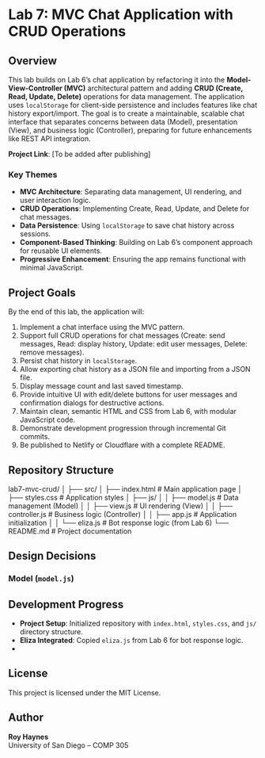 # Lab 7: MVC Chat Application with CRUD Operations

## Overview
This lab builds on Lab 6’s chat application by refactoring it into the **Model-View-Controller (MVC)** architectural pattern and adding **CRUD (Create, Read, Update, Delete)** operations for data management. The application uses `localStorage` for client-side persistence and includes features like chat history export/import. The goal is to create a maintainable, scalable chat interface that separates concerns between data (Model), presentation (View), and business logic (Controller), preparing for future enhancements like REST API integration.

**Project Link**: [To be added after publishing]

### Key Themes
- **MVC Architecture**: Separating data management, UI rendering, and user interaction logic.
- **CRUD Operations**: Implementing Create, Read, Update, and Delete for chat messages.
- **Data Persistence**: Using `localStorage` to save chat history across sessions.
- **Component-Based Thinking**: Building on Lab 6’s component approach for reusable UI elements.
- **Progressive Enhancement**: Ensuring the app remains functional with minimal JavaScript.

## Project Goals
By the end of this lab, the application will:
1. Implement a chat interface using the MVC pattern.
2. Support full CRUD operations for chat messages (Create: send messages, Read: display history, Update: edit user messages, Delete: remove messages).
3. Persist chat history in `localStorage`.
4. Allow exporting chat history as a JSON file and importing from a JSON file.
5. Display message count and last saved timestamp.
6. Provide intuitive UI with edit/delete buttons for user messages and confirmation dialogs for destructive actions.
7. Maintain clean, semantic HTML and CSS from Lab 6, with modular JavaScript code.
8. Demonstrate development progression through incremental Git commits.
9. Be published to Netlify or Cloudflare with a complete README.

## Repository Structure
lab7-mvc-crud/
│
├── src/
│   ├── index.html              # Main application page
│   ├── styles.css             # Application styles
│   ├── js/
│   │   ├── model.js           # Data management (Model)
│   │   ├── view.js            # UI rendering (View)
│   │   ├── controller.js      # Business logic (Controller)
│   │   ├── app.js             # Application initialization
│   │   └── eliza.js           # Bot response logic (from Lab 6)
└── README.md                  # Project documentation


## Design Decisions
### Model (`model.js`)

## Development Progress
- **Project Setup**: Initialized repository with `index.html`, `styles.css`, and `js/` directory structure.
- **Eliza Integrated**: Copied `eliza.js` from Lab 6 for bot response logic.
- 
## License
This project is licensed under the MIT License.

## Author
**Roy Haynes**  
University of San Diego – COMP 305